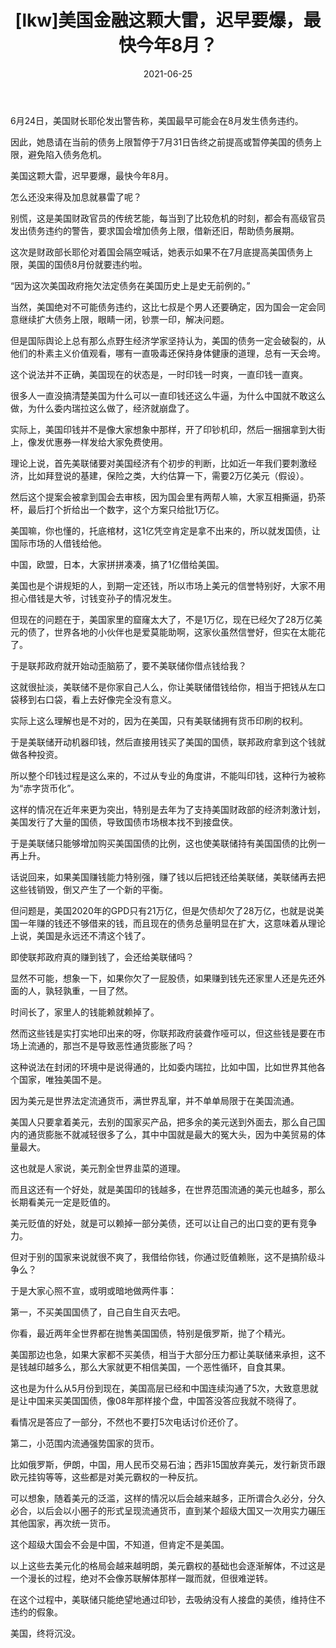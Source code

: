 ﻿---
layout: post
title:  "[lkw]美国金融这颗大雷，迟早要爆，最快今年8月？"
date:   2021-06-25
categories: update
---




6月24日，美国财长耶伦发出警告称，美国最早可能会在8月发生债务违约。

因此，她恳请在当前的债务上限暂停于7月31日告终之前提高或暂停美国的债务上限，避免陷入债务危机。

美国这颗大雷，迟早要爆，最快今年8月。

怎么还没来得及加息就暴雷了呢？

别慌，这是美国财政官员的传统艺能，每当到了比较危机的时刻，都会有高级官员发出债务违约的警告，要求国会增加债务上限，借新还旧，帮助债务展期。

这次是财政部长耶伦对着国会隔空喊话，她表示如果不在7月底提高美国债务上限，美国的国债8月份就要违约啦。

“因为这次美国政府拖欠法定债务在美国历史上是史无前例的。”

当然，美国绝对不可能债务违约，这比七叔是个男人还要确定，因为国会一定会同意继续扩大债务上限，眼睛一闭，钞票一印，解决问题。

但是国际舆论上总有那么点野生经济学家坚持认为，美国的债务一定会破裂的，从他们的朴素主义价值观看，哪有一直吸毒还保持身体健康的道理，总有一天会垮。

这个说法并不正确，美国现在的状态是，一时印钱一时爽，一直印钱一直爽。

很多人一直没搞清楚美国为什么可以一直印钱还这么牛逼，为什么中国就不敢这么做，为什么委内瑞拉这么做了，经济就崩盘了。

实际上，美国印钱并不是像大家想象中那样，开了印钞机印，然后一捆捆拿到大街上，像发优惠券一样发给大家免费使用。

理论上说，首先美联储要对美国经济有个初步的判断，比如近一年我们要刺激经济，比如拜登说的基建，保险之类，大约估算一下，需要2万亿美元（假设）。

然后这个提案会被拿到国会去审核，因为国会里有两帮人嘛，大家互相撕逼，扔茶杯，最后打个折给出一个数字，这个方案只给批1万亿。

美国嘛，你也懂的，托底棺材，这1亿凭空肯定是拿不出来的，所以就发国债，让国际市场的人借钱给他。

中国，欧盟，日本，大家拼拼凑凑，搞了1亿借给美国。

美国也是个讲规矩的人，到期一定还钱，所以市场上美元的信誉特别好，大家不用担心借钱是大爷，讨钱变孙子的情况发生。

但现在的问题在于，美国家里的窟窿太大了，不是1万亿，现在已经欠了28万亿美元的债了，世界各地的小伙伴也是爱莫能助啊，这家伙虽然信誉好，但实在太能花了。

于是联邦政府就开始动歪脑筋了，要不美联储你借点钱给我？

这就很扯淡，美联储不是你家自己人么，你让美联储借钱给你，相当于把钱从左口袋移到右口袋，看上去好像完全没有意义。

实际上这么理解也是不对的，因为在美国，只有美联储拥有货币印刷的权利。

于是美联储开动机器印钱，然后直接用钱买了美国的国债，联邦政府拿到这个钱就做各种投资。

所以整个印钱过程是这么来的，不过从专业的角度讲，不能叫印钱，这种行为被称为“赤字货币化”。

这样的情况在近年来更为突出，特别是去年为了支持美国财政部的经济刺激计划，美国发行了大量的国债，导致国债市场根本找不到接盘侠。

于是美联储只能够增加购买美国国债的比例，这也使美联储持有美国国债的比例一再上升。



话说回来，如果美国赚钱能力特别强，赚了钱以后把钱还给美联储，美联储再去把这些钱销毁，倒又产生了一个新的平衡。

但问题是，美国2020年的GPD只有21万亿，但是欠债却欠了28万亿，也就是说美国一年赚的钱还不够借来的钱，而且现在的债务总量明显在扩大，这意味着从理论上说，美国是永远还不清这个钱了。

即使联邦政府真的赚到钱了，会还给美联储吗？

显然不可能，想象一下，如果你欠了一屁股债，如果赚到钱先还家里人还是先还外面的人，孰轻孰重，一目了然。

时间长了，家里人的钱能赖就赖掉了。

然而这些钱是实打实地印出来的呀，你联邦政府装聋作哑可以，但这些钱是要在市场上流通的，那岂不是导致恶性通货膨胀了吗？

这种说法在封闭的环境中是说得通的，比如委内瑞拉，比如中国，比如世界其他各个国家，唯独美国不是。

因为美元是世界法定流通货币，满世界乱窜，并不单单局限于在美国流通。

美国人只要拿着美元，去别的国家买产品，把多余的美元送到外面去，那么自己国内的通货膨胀不就减轻很多了么，其中中国就是最大的冤大头，因为中美贸易的体量最大。

这也就是人家说，美元割全世界韭菜的道理。

而且这还有一个好处，就是美国印的钱越多，在世界范围流通的美元也越多，那么长期看美元一定是贬值的。

美元贬值的好处，就是可以赖掉一部分美债，还可以让自己的出口变的更有竞争力。

但对于别的国家来说就很不爽了，我借给你钱，你通过贬值赖账，这不是搞阶级斗争么？

于是大家心照不宣，或明或暗地做两件事：

第一，不买美国国债了，自己自生自灭去吧。

你看，最近两年全世界都在抛售美国国债，特别是俄罗斯，抛了个精光。

美国那边也急，如果大家都不买美债，相当于大部分压力都让美联储来承担，这不是钱越印越多么，那么大家就更不相信美国，一个恶性循环，自食其果。

这也是为什么从5月份到现在，美国高层已经和中国连续沟通了5次，大致意思就是让中国来买美国国债，像08年那样接个盘，中国答没答应我就不晓得了。

看情况是答应了一部分，不然也不要打5次电话讨价还价了。

第二，小范围内流通强势国家的货币。

比如俄罗斯，伊朗，中国，用人民币交易石油；西非15国放弃美元，发行新货币跟欧元挂钩等等，这些都是对美元霸权的一种反抗。

可以想象，随着美元的泛滥，这样的情况以后会越来越多，正所谓合久必分，分久必合，以后会以小圈子的形式呈现流通货币，直到某个超级大国又一次用实力碾压其他国家，再次统一货币。

这个超级大国会不会是中国，不知道，但肯定不是美国。

以上这些去美元化的格局会越来越明朗，美元霸权的基础也会逐渐解体，不过这是一个漫长的过程，绝对不会像苏联解体那样一蹴而就，但很难逆转。

在这个过程中，美联储只能绝望地通过印钞，去吸纳没有人接盘的美债，维持住不违约的假象。

美国，终将沉没。
